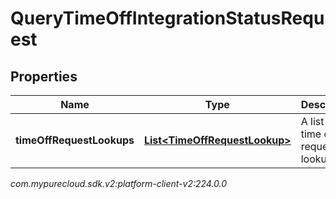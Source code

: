 # QueryTimeOffIntegrationStatusRequest


## Properties

| Name | Type | Description | Notes |
| ------------ | ------------- | ------------- | ------------- |
| **timeOffRequestLookups** | [**List&lt;TimeOffRequestLookup&gt;**](TimeOffRequestLookup) | A list of time off request lookups |  |




_com.mypurecloud.sdk.v2:platform-client-v2:224.0.0_
